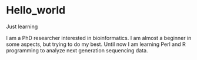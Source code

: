 # Hello_world
Just learning

I am a PhD researcher interested in bioinformatics. I am almost a beginner in some aspects, but trying to do my best. Until now I am learning Perl and R programming to analyze next generation sequencing data. 
